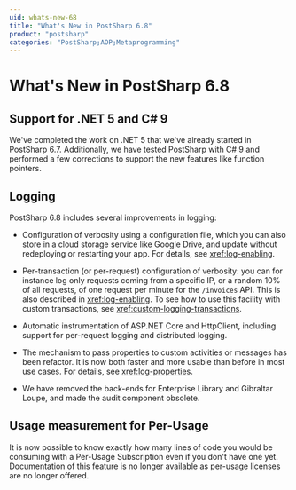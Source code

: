 ```yaml
---
uid: whats-new-68
title: "What's New in PostSharp 6.8"
product: "postsharp"
categories: "PostSharp;AOP;Metaprogramming"
---
```

# What's New in PostSharp 6.8


## Support for .NET 5 and C# 9

We've completed the work on .NET 5 that we've already started in PostSharp 6.7. Additionally, we have tested PostSharp with C# 9 and performed a few corrections to support the new features like function pointers.


## Logging

PostSharp 6.8 includes several improvements in logging:

* Configuration of verbosity using a configuration file, which you can also store in a cloud storage service like Google Drive, and update without redeploying or restarting your app. For details, see <xref:log-enabling>. 

* Per-transaction (or per-request) configuration of verbosity: you can for instance log only requests coming from a specific IP, or a random 10% of all requests, of one request per minute for the `/invoices` API. This is also described in <xref:log-enabling>. To see how to use this facility with custom transactions, see <xref:custom-logging-transactions>. 

* Automatic instrumentation of ASP.NET Core and HttpClient, including support for per-request logging and distributed logging.

* The mechanism to pass properties to custom activities or messages has been refactor. It is now both faster and more usable than before in most use cases. For details, see <xref:log-properties>. 

* We have removed the back-ends for Enterprise Library and Gibraltar Loupe, and made the audit component obsolete.


## Usage measurement for Per-Usage

It is now possible to know exactly how many lines of code you would be consuming with a Per-Usage Subscription even if you don't have one yet. Documentation of this feature is no longer available as per-usage licenses are no longer offered. 

